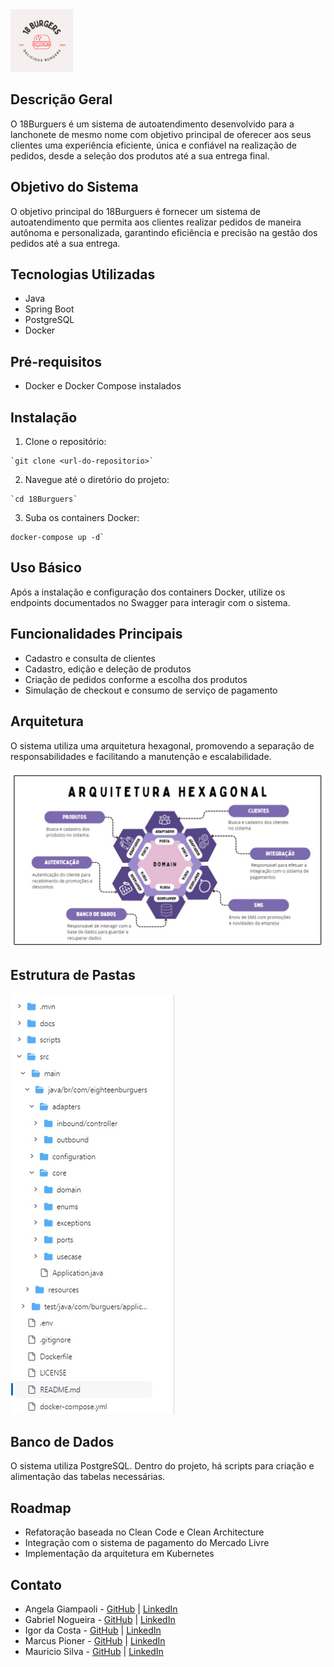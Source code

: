  <img src="./docs/logo.png" alt="Descrição da imagem" style="width: 100px">

## Descrição Geral

O 18Burguers é um sistema de autoatendimento desenvolvido para a lanchonete de mesmo nome com objetivo principal de oferecer aos seus clientes  uma experiência eficiente, única e confiável na realização de pedidos, desde a seleção dos produtos até a sua entrega final.

## Objetivo do Sistema

O objetivo principal do 18Burguers é fornecer um sistema de autoatendimento que permita aos clientes realizar pedidos de maneira autônoma e personalizada, garantindo eficiência e precisão na gestão dos pedidos até a sua entrega.

## Tecnologias Utilizadas

-   Java
-   Spring Boot
-   PostgreSQL
-   Docker

## Pré-requisitos

-   Docker e Docker Compose instalados

## Instalação

1.  Clone o repositório:
   ```shell   
  `git clone <url-do-repositorio>` 
 ```
2.  Navegue até o diretório do projeto:
    
  ```shell    
`cd 18Burguers` 
  ```
    
3.  Suba os containers Docker:
    
  ```shell  
  docker-compose up -d` 
  ```
    
## Uso Básico

Após a instalação e configuração dos containers Docker, utilize os endpoints documentados no Swagger para interagir com o sistema.

## Funcionalidades Principais

-   Cadastro e consulta de clientes
-   Cadastro, edição e deleção de produtos
-   Criação de pedidos conforme a escolha dos produtos
-   Simulação de checkout e consumo de serviço de pagamento

## Arquitetura

O sistema utiliza uma arquitetura hexagonal, promovendo a separação de responsabilidades e facilitando a manutenção e escalabilidade.

<img src="./docs/arqHexagonal.jpg">


## Estrutura de Pastas

<img src="./docs/pastas.jpg">


## Banco de Dados

O sistema utiliza PostgreSQL. Dentro do projeto, há scripts para criação e alimentação das tabelas necessárias.



## Roadmap

-   Refatoração baseada no Clean Code e Clean Architecture
-   Integração com o sistema de pagamento do Mercado Livre
-   Implementação da arquitetura em Kubernetes

## Contato

-   Angela Giampaoli - [GitHub](https://github.com/angelazgiampaoli) | [LinkedIn](https://www.linkedin.com/in/angelazoldangiampaoli/)
-   Gabriel Nogueira - [GitHub](https://github.com/gabrielmvnog) | [LinkedIn](https://www.linkedin.com/in/gabrielmvnogueira/)
-   Igor da Costa - [GitHub](https://github.com/igorpk10) | [LinkedIn](https://www.linkedin.com/in/igao/)
-   Marcus Pioner - [GitHub](https://github.com/marcuspionerfiap) | [LinkedIn](https://www.linkedin.com/in/marcus-pioner-923237113/)
-   Mauricio Silva - [GitHub](https://github.com/mauriciolimas) | [LinkedIn](https://www.linkedin.com/in/mauricio-lima-silva-546041141/)
